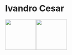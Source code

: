 # Ivandro Cesar
<img src="https://cdn-icons-png.flaticon.com/512/36/36164.png" width="100px"><img src="https://cdn-icons-png.flaticon.com/512/75/75237.png" width="100px">
